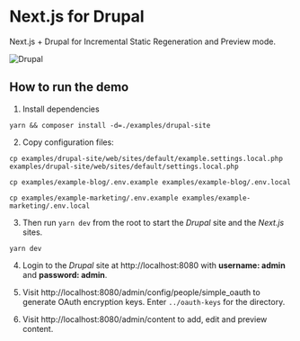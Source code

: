 # Next.js for Drupal

Next.js + Drupal for Incremental Static Regeneration and Preview mode.

![Drupal](https://github.com/arshad/next-drupal/workflows/Drupal/badge.svg)

## How to run the demo

1. Install dependencies

`yarn && composer install -d=./examples/drupal-site`

2. Copy configuration files:

```
cp examples/drupal-site/web/sites/default/example.settings.local.php examples/drupal-site/web/sites/default/settings.local.php
```

```
cp examples/example-blog/.env.example examples/example-blog/.env.local
```

```
cp examples/example-marketing/.env.example examples/example-marketing/.env.local
```

3. Then run `yarn dev` from the root to start the _Drupal_ site and the _Next.js_ sites.

```
yarn dev
```

4. Login to the _Drupal_ site at http://localhost:8080 with **username: admin** and **password: admin**.

5. Visit http://localhost:8080/admin/config/people/simple_oauth to generate OAuth encryption keys. Enter `../oauth-keys` for the directory.

6. Visit http://localhost:8080/admin/content to add, edit and preview content.

